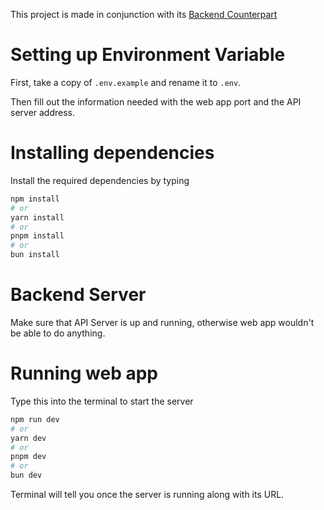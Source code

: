 This project is made in conjunction with its [Backend Counterpart](https://github.com/Setsubou/movie-go-backend/)

# Setting up Environment Variable

First, take a copy of `.env.example` and rename it to `.env`.

Then fill out the information needed with the web app port and the API server address.

# Installing dependencies

Install the required dependencies by typing

```bash
npm install
# or
yarn install
# or
pnpm install
# or
bun install
```
# Backend Server
Make sure that API Server is up and running, otherwise web app wouldn't be able to do anything.

# Running web app
Type this into the terminal to start the server

```bash
npm run dev
# or
yarn dev
# or
pnpm dev
# or
bun dev
```

Terminal will tell you once the server is running along with its URL.
